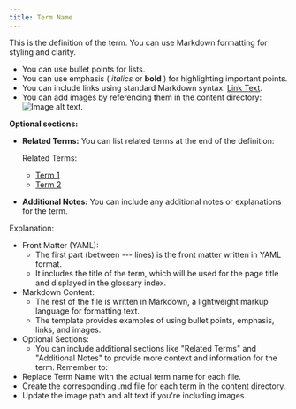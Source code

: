 ```yaml
---
title: Term Name
---
```


This is the definition of the term. You can use Markdown formatting for styling and clarity.

* You can use bullet points for lists.
* You can use emphasis ( *italics* or **bold** ) for highlighting important points.
* You can include links using standard Markdown syntax: [Link Text](https://www.example.com).
* You can add images by referencing them in the content directory: ![Image alt text](image.jpg).

**Optional sections:**

* **Related Terms:** You can list related terms at the end of the definition:

  Related Terms:
  * [Term 1](term1.html)
  * [Term 2](term2.html)

* **Additional Notes:** You can include any additional notes or explanations for the term.

Explanation:
* Front Matter (YAML):
  * The first part (between --- lines) is the front matter written in YAML format.
  * It includes the title of the term, which will be used for the page title and displayed in the glossary index.
* Markdown Content:
  * The rest of the file is written in Markdown, a lightweight markup language for formatting text.
  * The template provides examples of using bullet points, emphasis, links, and images.
* Optional Sections:
  * You can include additional sections like "Related Terms" and "Additional Notes" to provide more context and information for the term.
Remember to:
* Replace Term Name with the actual term name for each file.
* Create the corresponding .md file for each term in the content directory.
* Update the image path and alt text if you're including images.
